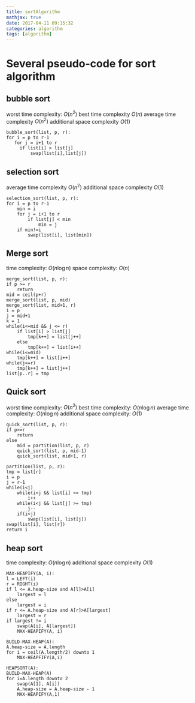 ```yaml
---
title: sortAlgorithm
mathjax: true
date: 2017-04-11 09:15:32
categories: algorithm
tags: [algorithm]
---
```

# Several pseudo-code for sort algorithm 
## bubble sort
worst time complexity: $O(n^2)$
best time complexity $O(n)$
average time complexity $O(n^2)$
additional space complexity $O(1)$
```
bubble_sort(list, p, r):
for i = p to r-1
   for j = i+1 to r
     if list[i] > list[j]
         swap(list[i],list[j])
```

## selection sort
average time complexity $O(n^2)$
additional space complexity $O(1)$
```
selection_sort(list, p, r):
for i = p to r-1
    min = i
    for j = i+1 to r
        if list[j] < min
            min = j
    if min!=i
        swap(list[i], list[min])
```

## Merge sort
time complexity: $O(n\log n)$
space complexity: $O(n)$
```
merge_sort(list, p, r):
if p >= r
    return
mid = ceil(p+r)
merge_sort(list, p, mid)
merge_sort(list, mid+1, r)
i = p
j = mid+1
k = 1
while(i<=mid && j <= r)
    if list[i] > list[j]
        tmp[k++] = list[j++]
    else
        tmp[k++] = list[i++]
while(i<=mid)
    tmp[k++] = list[i++]
while(j<=r)
    tmp[k++] = list[j++]
list[p..r] = tmp
```

## Quick sort
worst time complexity: $O(n^2)$
best time complexity: $O(n\log n)$
average time complexity: $O(n \log n)$
additional space complexity: $O(1)$
```
quick_sort(list, p, r):
if p>=r
    return
else
    mid = partition(list, p, r)
    quick_sort(list, p, mid-1)
    quick_sort(list, mid+1, r)

partition(list, p, r):
tmp = list[r]
i = p
j = r-1
while(i<j)
    while(i<j && list[i] <= tmp) 
        i++
    while(i<j && list[j] >= tmp)
        j--
    if(i<j) 
        swap(list[i], list[j])
swap(list[i], list[r])
return i
```

## heap sort
time complexity: $O(n\log n)$
additional space complexity $O(1)$
```
MAX-HEAPIFY(A, i):
l = LEFT(i)
r = RIGHT(i)
if l <= A.heap-size and A[l]>A[i]
    largest = l
else
    largest = i
if r <= A.heap-size and A[r]>A[largest]
    largest = r
if largest != i
    swap(A[i], A[largest])
    MAX-HEAPIFY(A, i)

BUILD-MAX-HEAP(A):
A.heap-size = A.length
for i = ceil(A.length/2) downto 1
    MAX-HEAPFIFY(A,i)

HEAPSORT(A):
BUILD-MAX-HEAP(A)
for i=A.length downto 2
    swap(A[1], A[i])
    A.heap-size = A.heap-size - 1 
    MAX-HEAPIFY(A,1)
```
